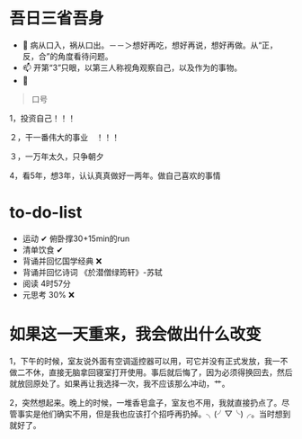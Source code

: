 

# 吾日三省吾身

- 🌱 病从口入，祸从口出。－－＞想好再吃，想好再说，想好再做。从“正，反，合”的角度看待问题。
- 📫  开第“3”只眼，以第三人称视角观察自己，以及作为的事物。
- 💬  



> 口号

1，投资自己！！！

２，干一番伟大的事业　！！！

３，一万年太久，只争朝夕

4，看5年，想3年，认认真真做好一两年。做自己喜欢的事情

# to-do-list

- 运动 ✔ 俯卧撑30+15min的run 
- 清单饮食 ✔
- 背诵并回忆国学经典 ❌ 
- 背诵并回忆诗词  《於潜僧绿筠轩》-苏轼
- 阅读 4时57分 
- 元思考 30% ❌

# 如果这一天重来，我会做出什么改变

1，下午的时候，室友说外面有空调遥控器可以用，可它并没有正式发放，我一不做二不休，直接无脑拿回寝室打开使用。事后就后悔了，因为必须得换回去，然后就放回原处了。如果再让我选择一次，我不应该那么冲动，艹。

2，突然想起来。晚上的时候，一堆香皂盒子，室友也不用，我就直接扔点了。尽管事实是他们确实不用，但是我也应该打个招呼再扔掉。╮(╯▽╰)╭。当时想到就好了。

